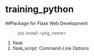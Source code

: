 # training_python

##Package for Flask Web Development

>  pip install \<pkg_name\>  
1.  flask  
2.   flask_script: Command-Line Options  